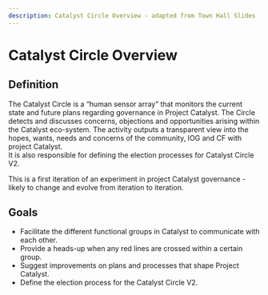 ```yaml
---
description: Catalyst Circle Overview - adapted from Town Hall Slides
---
```


# Catalyst Circle Overview

## Definition

The Catalyst Circle is a “human sensor array” that monitors the current state and future plans regarding governance in Project Catalyst. The Circle detects and discusses concerns, objections and opportunities arising within the Catalyst eco-system. The activity outputs a transparent view into the hopes, wants, needs and concerns of the community, IOG and CF with project Catalyst.  
It is also responsible for defining the election processes for Catalyst Circle V2.

This is a first iteration of an experiment in project Catalyst governance - likely to change and evolve from iteration to iteration.

## Goals

* Facilitate the different functional groups in Catalyst to communicate with each other.
* Provide a heads-up when any red lines are crossed within a certain group.
* Suggest improvements on plans and processes that shape Project Catalyst.
* Define the election process for the Catalyst Circle V2.

